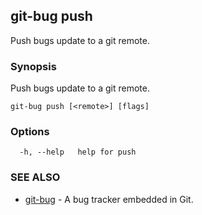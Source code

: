 ## git-bug push

Push bugs update to a git remote.

### Synopsis

Push bugs update to a git remote.

```
git-bug push [<remote>] [flags]
```

### Options

```
  -h, --help   help for push
```

### SEE ALSO

* [git-bug](git-bug.md)	 - A bug tracker embedded in Git.

